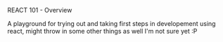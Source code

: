 REACT 101 - Overview

A playground for trying out and taking first steps in developement using react, might throw in some other things as well I'm not sure yet :P